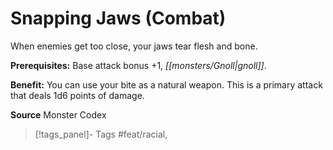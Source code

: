 ﻿---
cssclass: [feats]

---
# Snapping Jaws (Combat)

When enemies get too close, your jaws tear flesh and bone.

**Prerequisites:** Base attack bonus +1, _[[monsters/Gnoll|gnoll]]_.

**Benefit:** You can use your bite as a natural weapon. This is a primary attack that deals 1d6 points of damage.

**Source** Monster Codex
>[!tags_panel]- Tags
> #feat/racial, 